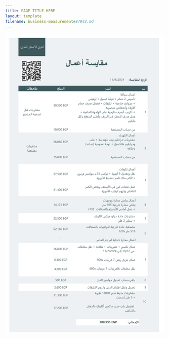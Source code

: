 ```yaml
---
title: PAGE TITLE HERE
layout: template
filename: business-measurement#87942.md
--- 
```

<html>
<head>
  <title>
    
  </title>
</head>
<body>
  <img src="mkyas1.png" />
</body>

  
</html>
  

